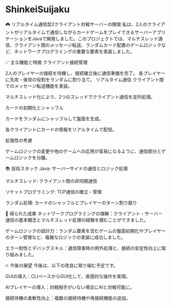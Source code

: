 # ShinkeiSuijaku

🎮 リアルタイム通信型2クライアント対戦サーバーの開発
私は、2人のクライアントがリアルタイムで通信しながらカードゲームをプレイできるサーバーアプリケーションをJavaで開発しました。このプロジェクトでは、マルチスレッド通信、クライアント間のメッセージ転送、ランダムカード配置のゲームロジックなど、ネットワークプログラミングの重要な要素を実装しました。

✅ 主な機能と特徴
クライアント接続管理

2人のプレイヤーの接続を待機し、接続確立後に通信準備を完了。
各プレイヤーに先攻・後攻の役割をランダムに割り当て。
リアルタイム通信
クライアント間でのメッセージ転送機能を実装。

マルチスレッド化により、2つのスレッドでクライアント通信を並列処理。

カードの初期化とシャッフル

カードをランダムにシャッフルして盤面を生成。

各クライアントにカードの情報をリアルタイムで配信。

拡張性の考慮

ゲームロジックの変更や他のゲームへの応用が容易になるように、通信部分とゲームロジックを分離。

📚 技術スタック
Java: サーバーサイドの通信とロジック処理

マルチスレッド: クライアント間の非同期通信

ソケットプログラミング: TCP通信の確立・管理

ランダム処理: カードのシャッフルとプレイヤーのターン割り振り

🎯 得られた成果
ネットワークプログラミングの理解：クライアント・サーバー通信の基本概念とマルチスレッド処理の経験を積むことができました。

ゲームロジックの設計力：ランダム要素を含むゲームの盤面初期化やプレイヤーのターン管理など、複雑なロジックの実装に成功しました。

エラー耐性とデバッグスキル：通信障害時の例外処理と、接続の安定性向上に取り組みました。

🔥 今後の展望
今後は、以下の改良に取り組む予定です。

GUIの導入：CLIベースからGUI化して、直感的な操作を実現。

AIプレイヤーの導入：対戦相手がいない場合にAIと対戦可能に。

接続待機の柔軟性向上：複数の接続待機や再接続機能の追加。

